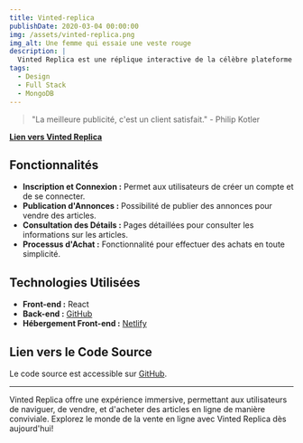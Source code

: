 ```yaml
---
title: Vinted-replica
publishDate: 2020-03-04 00:00:00
img: /assets/vinted-replica.png
img_alt: Une femme qui essaie une veste rouge
description: |
  Vinted Replica est une réplique interactive de la célèbre plateforme de vente en ligne Vinted. Développée avec React, cette application propose six pages fonctionnelles, offrant aux utilisateurs une expérience similaire à celle de Vinted.
tags:
  - Design
  - Full Stack
  - MongoDB
---
```


> "La meilleure publicité, c'est un client satisfait." - Philip Kotler

<!-- https://taupe-panda-f996da.netlify.app/ -->

[**Lien vers Vinted Replica**](https://taupe-panda-f996da.netlify.app/)

## Fonctionnalités

- **Inscription et Connexion :** Permet aux utilisateurs de créer un compte et de se connecter.
- **Publication d'Annonces :** Possibilité de publier des annonces pour vendre des articles.
- **Consultation des Détails :** Pages détaillées pour consulter les informations sur les articles.
- **Processus d'Achat :** Fonctionnalité pour effectuer des achats en toute simplicité.

## Technologies Utilisées

- **Front-end :** React
- **Back-end :** [GitHub](https://github.com/J-De-Laclos/Vinted-backend)
- **Hébergement Front-end :** [Netlify](https://taupe-panda-f996da.netlify.app/)

## Lien vers le Code Source

Le code source est accessible sur [GitHub](https://github.com/J-De-Laclos/vinted-frontend).

---

Vinted Replica offre une expérience immersive, permettant aux utilisateurs de naviguer, de vendre, et d'acheter des articles en ligne de manière conviviale. Explorez le monde de la vente en ligne avec Vinted Replica dès aujourd'hui!
